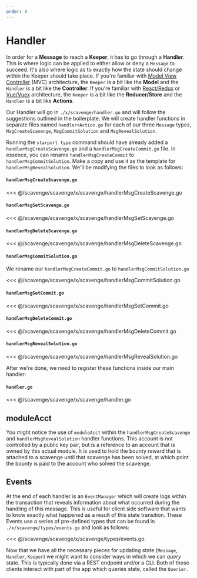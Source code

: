 ```yaml
---
order: 8
---
```


# Handler

In order for a **Message** to reach a **Keeper**, it has to go through a **Handler**. This is where logic can be applied to either allow or deny a `Message` to succeed. It's also where logic as to exactly how the state should change within the Keeper should take place. If you're familiar with [Model View Controller](https://en.wikipedia.org/wiki/Model%E2%80%93view%E2%80%93controller) (MVC) architecture, the `Keeper` is a bit like the **Model** and the `Handler` is a bit like the **Controller**. If you're familiar with [React/Redux](<https://en.wikipedia.org/wiki/React_(web_framework)>) or [Vue/Vuex](https://en.wikipedia.org/wiki/Vue.js) architecture, the `Keeper` is a bit like the **Reducer/Store** and the `Handler` is a bit like **Actions**.

Our Handler will go in `./x/scavenge/handler.go` and will follow the suggestions outlined in the boilerplate. We will create handler functions in separate files named `handler<Action.go` for each of our three `Message` types, `MsgCreateScavenge`, `MsgCommitSolution` and `MsgRevealSolution`.

Running the `starport type` command should have already added a `handlerMsgCreateScavenge.go` and a `handlerMsgCreateCommit.go` file. In essence, you can rename `handlerMsgCreateCommit` to `handlerMsgCommitSolution`. Make a copy and use it as the template for `handlerMsgRevealSolution`. We'll be modifying the files to look as follows:

#### `handlerMsgCreateScavenge.go`
<<< @/scavenge/scavenge/x/scavenge/handlerMsgCreateScavenge.go

#### `handlerMsgSetScavenge.go`
<<< @/scavenge/scavenge/x/scavenge/handlerMsgSetScavenge.go

#### `handlerMsgDeleteScavenge.go`
<<< @/scavenge/scavenge/x/scavenge/handlerMsgDeleteScavenge.go

#### `handlerMsgCommitSolution.go`
We rename our `handlerMsgCreateCommit.go` to `handlerMsgCommitSolution.go`

<<< @/scavenge/scavenge/x/scavenge/handlerMsgCommitSolution.go

#### `handlerMsgSetCommit.go`
<<< @/scavenge/scavenge/x/scavenge/handlerMsgSetCommit.go

#### `handlerMsgDeleteCommit.go`
<<< @/scavenge/scavenge/x/scavenge/handlerMsgDeleteCommit.go

#### `handlerMsgRevealSolution.go`
<<< @/scavenge/scavenge/x/scavenge/handlerMsgRevealSolution.go

After we're done, we need to register these functions inside our main handler:

#### `handler.go`
<<< @/scavenge/scavenge/x/scavenge/handler.go

## moduleAcct

You might notice the use of `moduleAcct` within the `handlerMsgCreateScavenge` and `handlerMsgRevealSolution` handler functions. This account is not controlled by a public key pair, but is a reference to an account that is owned by this actual module. It is used to hold the bounty reward that is attached to a scavenge until that scavenge has been solved, at which point the bounty is paid to the account who solved the scavenge.

## Events

At the end of each handler is an `EventManager` which will create logs within the transaction that reveals information about what occurred during the handling of this message. This is useful for client side software that wants to know exactly what happened as a result of this state transition. These Events use a series of pre-defined types that can be found in `./x/scavenge/types/events.go` and look as follows:

<<< @/scavenge/scavenge/x/scavenge/types/events.go

Now that we have all the necessary pieces for updating state (`Message`, `Handler`, `Keeper`) we might want to consider ways in which we can _query_ state. This is typically done via a REST endpoint and/or a CLI. Both of those clients interact with part of the app which queries state, called the `Querier`.
